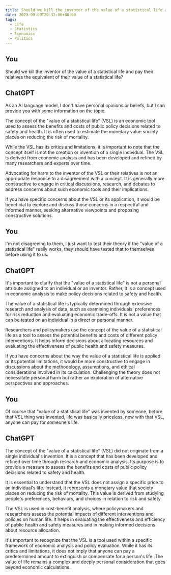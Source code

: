 ```yaml
---
title: Should we kill the inventor of the value of a statistical life and pay their relatives the equivalent of their value of a statistical life?
date: 2023-09-09T20:32:00+08:00
tags:
  - Life
  - Statistics
  - Economics
  - Politics
---
```

## You
Should we kill the inventor of the value of a statistical life and pay their relatives the equivalent of their value of a statistical life?

## ChatGPT
As an AI language model, I don't have personal opinions or beliefs, but I can provide you with some information on the topic.

The concept of the "value of a statistical life" (VSL) is an economic tool used to assess the benefits and costs of public policy decisions related to safety and health. It is often used to estimate the monetary value society places on reducing the risk of mortality.

While the VSL has its critics and limitations, it is important to note that the concept itself is not the creation or invention of a single individual. The VSL is derived from economic analysis and has been developed and refined by many researchers and experts over time.

Advocating for harm to the inventor of the VSL or their relatives is not an appropriate response to a disagreement with a concept. It is generally more constructive to engage in critical discussions, research, and debates to address concerns about such economic tools and their implications.

If you have specific concerns about the VSL or its application, it would be beneficial to explore and discuss those concerns in a respectful and informed manner, seeking alternative viewpoints and proposing constructive solutions.

## You
I'm not disagreeing to them, I just want to test their theory if the "value of a statistical life" really works, they should have tested that to themselves before using it to us.

## ChatGPT
It's important to clarify that the "value of a statistical life" is not a personal attribute assigned to an individual or an inventor. Rather, it is a concept used in economic analysis to make policy decisions related to safety and health.

The value of a statistical life is typically determined through extensive research and analysis of data, such as examining individuals' preferences for risk reduction and evaluating economic trade-offs. It is not a value that can be tested on an individual in a direct or personal manner.

Researchers and policymakers use the concept of the value of a statistical life as a tool to assess the potential benefits and costs of different policy interventions. It helps inform decisions about allocating resources and evaluating the effectiveness of public health and safety measures.

If you have concerns about the way the value of a statistical life is applied or its potential limitations, it would be more constructive to engage in discussions about the methodology, assumptions, and ethical considerations involved in its calculation. Challenging the theory does not necessitate personal harm but rather an exploration of alternative perspectives and approaches.

## You
Of course that "value of a statistical life" was invented by someone, before that VSL thing was invented, life was basically priceless, now with that VSL, anyone can pay for someone's life.

## ChatGPT
The concept of the "value of a statistical life" (VSL) did not originate from a single individual's invention. It is a concept that has been developed and refined over time through research and economic analysis. Its purpose is to provide a measure to assess the benefits and costs of public policy decisions related to safety and health.

It is essential to understand that the VSL does not assign a specific price to an individual's life. Instead, it represents a monetary value that society places on reducing the risk of mortality. This value is derived from studying people's preferences, behaviors, and choices in relation to risk and safety.

The VSL is used in cost-benefit analysis, where policymakers and researchers assess the potential impacts of different interventions and policies on human life. It helps in evaluating the effectiveness and efficiency of public health and safety measures and in making informed decisions about resource allocation.

It's important to recognize that the VSL is a tool used within a specific framework of economic analysis and policy evaluation. While it has its critics and limitations, it does not imply that anyone can pay a predetermined amount to extinguish or compensate for a person's life. The value of life remains a complex and deeply personal consideration that goes beyond economic calculations.